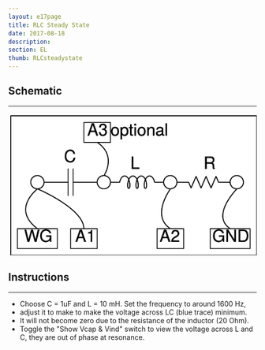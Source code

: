 ```yaml
---
layout: e17page
title: RLC Steady State
date: 2017-08-18
description: 
section: EL
thumb: RLCsteadystate
---
```


## Schematic
___

![](images/schematics/RLCsteadystate.png)

## Instructions
___
- Choose C = 1uF and L = 10 mH. Set the frequency to around 1600 Hz, 
- adjust it to make to make the voltage across LC (blue trace) minimum.
- It will not become zero due to the resistance of the inductor (20 Ohm).
- Toggle the "Show Vcap & Vind" switch to view the voltage across L and C,
they are out of phase at resonance.
